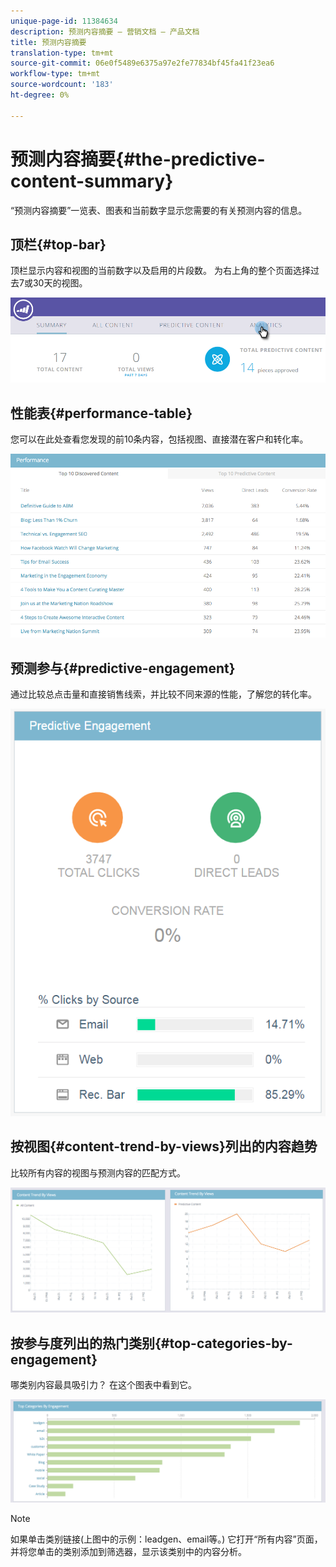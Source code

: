 ```yaml
---
unique-page-id: 11384634
description: 预测内容摘要 — 营销文档 — 产品文档
title: 预测内容摘要
translation-type: tm+mt
source-git-commit: 06e0f5489e6375a97e2fe77834bf45fa41f23ea6
workflow-type: tm+mt
source-wordcount: '183'
ht-degree: 0%

---
```



# 预测内容摘要{#the-predictive-content-summary}

“预测内容摘要”一览表、图表和当前数字显示您需要的有关预测内容的信息。

## 顶栏{#top-bar}

顶栏显示内容和视图的当前数字以及启用的片段数。 为右上角的整个页面选择过去7或30天的视图。

![](assets/image2017-10-17-14-3a10-3a22.png)

## 性能表{#performance-table}

您可以在此处查看您发现的前10条内容，包括视图、直接潜在客户和转化率。

![](assets/image2017-10-3-10-3a4-3a40.png)

## 预测参与{#predictive-engagement}

通过比较总点击量和直接销售线索，并比较不同来源的性能，了解您的转化率。

![](assets/predictive-engagement-actual.png)

## 按视图{#content-trend-by-views}列出的内容趋势

比较所有内容的视图与预测内容的匹配方式。

![](assets/4.png)

## 按参与度列出的热门类别{#top-categories-by-engagement}

哪类别内容最具吸引力？ 在这个图表中看到它。

![](assets/5.png)

>[!NOTE]
>
>如果单击类别链接(上图中的示例：leadgen、email等。) 它打开“所有内容”页面，并将您单击的类别添加到筛选器，显示该类别中的内容分析。
